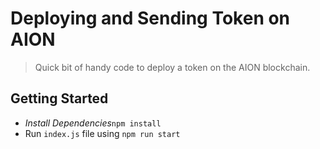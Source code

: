# Deploying and Sending Token on AION

> Quick bit of handy code to deploy a token on the AION blockchain.

## Getting Started

- _Install Dependencies_`npm install`
- Run `index.js` file using `npm run start`
